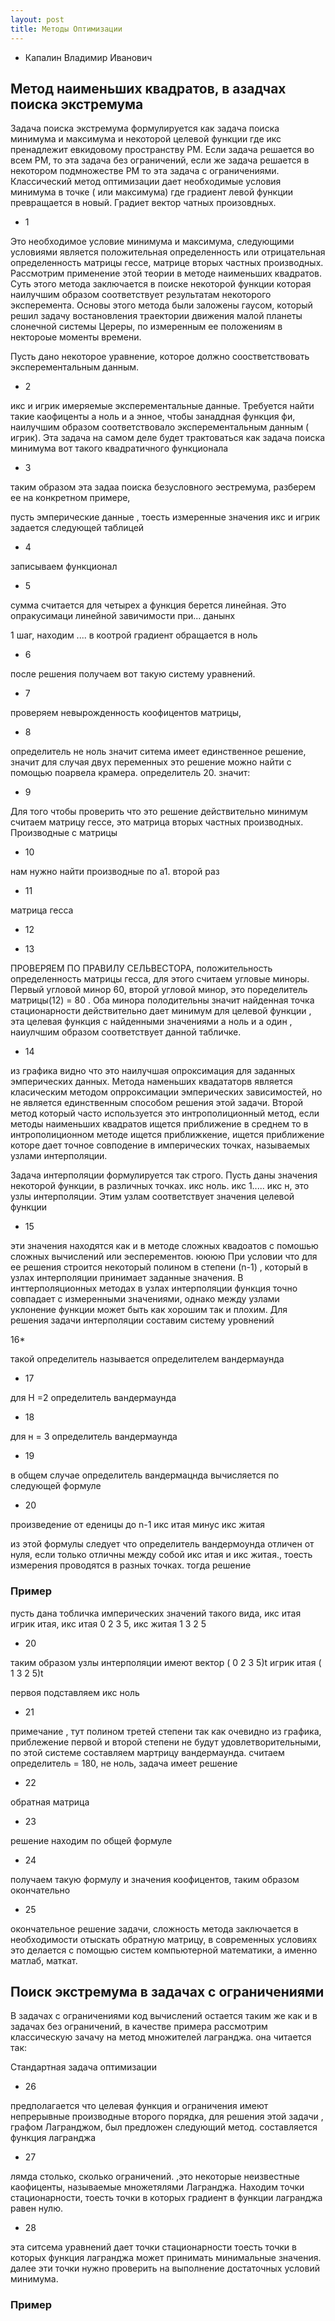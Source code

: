 ```yaml
---
layout: post
title: Методы Оптимизации
---
```


* Капалин Владимир Иванович

## Метод наименьших квадратов, в азадчах поиска экстремума

Задача поиска экстремума формулируется как задача поиска минимума и максимума и некоторой целевой функции где икс пренадлежит евкидовому пространству РМ. Если задача решается во всем РМ, то эта задача без ограничений, если же задача решается в некотором подмножестве РМ то эта задача с ограничениями. Классический метод оптимизации дает необходимые условия минимума в точке ( или максимума) где градиент левой функции превращается в новый.
Градиет вектор чатных произовдных.

* 1

Это необходимое условие минимума и максимума, следующими условиями является положительная определенность или отрицательная определенность матрицы гессе, матрице вторых частных производных. Рассмотрим применение этой теории в методе наименьших квадратов. Суть этого метода заключается в поиске некоторой функции которая наилучшим образом соответствует результатам некоторого эксперемента. Основы этого метода были заложены гаусом, который решил задачу востановления траектории движения малой планеты слонечной системы Цереры, по измеренным ее положениям в нектороые моменты времени.

Пусть дано некоторое уравнение, которое должно соостветствовать эксперементальным данным.

* 2

икс и игрик имеряемые эксперементальные данные. Требуется найти такие каофиценты а ноль и а энное, чтобы занаддная функция фи, наилучшим образом соответствовало эксперементальным данным ( игрик). Эта задача на самом деле будет трактоваться как задача поиска минимума вот такого квадратичного функционала

* 3


таким образом эта задаа поиска безусловного эестремума, разберем ее на конкретном примере,

пусть эмперические данные , тоесть измеренные значения икс и игрик задается следующей таблицей

* 4

записываем функционал

* 5

сумма считается для четырех а функция берется линейная. Это опракусимаци линейной завичимости при... данынх

1 шаг, находим .... в коотрой градиент обращается в ноль

* 6

после решения получаем вот такую систему уравнений.

* 7

проверяем невырожденность коофицентов матрицы, 

* 8


определитель не ноль значит ситема имеет единственное решение, значит для случая двух переменных это решение можно найти с помощью поарвела крамера.
определитель 20. значит:

* 9

Для того чтобы проверить что это решение действительно минимум считаем матрицу гессе, это матрица вторых частных производных.
Производные с матрицы

* 10

нам нужно найти производные по а1. второй раз

* 11

матрица гесса

* 12

* 13

ПРОВЕРЯЕМ ПО ПРАВИЛУ СЕЛЬВЕСТОРА, положительность определенность матрицы гесса, для этого считаем угловые миноры. Первый угловой минор 60, второй угловой минор, это поределитель матрицы(12) = 80 . Оба минора полодительны значит найденная точка стационарности действительно дает минимум для целевой функции , эта целевая функция с найденными значениями а ноль и а один , наиулчшим образом соответствует данной табличке.

* 14

из графика видно что это наилучшая опроксимация для заданных эмперических данных. Метода наменьших квадататорв является класическим методом опрроксимации эмперических зависимостей, но не является единственным способом решения этой задачи. Второй метод который часто используется это интрополиционный метод, если методы наименьших квадратов ищется приближение в среднем то в интрополиционном методе ищется приближкение, ищется приближение которе дает точное совподение в имперических точках, называемых узлами интерполяции. 

Задача интерполяции формулируется так строго. Пусть даны значения некоторой функции, в различных точках. икс ноль. икс 1..... икс н, это узлы интерполяции. Этим узлам соответствует значения целевой функции

* 15

эти значения находятся как и в методе сложных квадоатов с помошью сложных вычислений или эесперементов. юююю
 При условии что для ее решения строится некоторый полином в степени (n-1) , который в узлах интерполяции принимает заданные значения. В инттерполяционных методах в узлах интерполяции функция точно совпадает с измеренными значениями, однако между узлами уклонение функции может быть как хорошим так и плохим. Для решения задачи интерполяции составим систему уровнений

16*

такой определитель называется определителем вандермаунда

* 17

для Н =2 определитель вандермаунда

* 18

для н = 3 определитель вандермаунда

* 19

в общем случае определитель вандермацнда вычисляется по следующей формуле

* 20

произведение от еденицы до n-1 икс итая минус икс житая


из этой формулы следует что определитель вандермоунда отличен от нуля, если только отличны между собой икс итая и икс житая., тоесть измерения проводятся в разных точках.  тогда решение

### Пример

пусть дана тобличка имперических значений такого вида, икс итая игрик итая,  икс итая 0 2 3 5, икс житая 1 3 2 5

* 20

таким образом узлы интерполяции имеют вектор ( 0 2 3 5)t игрик итая ( 1 3 2 5)t

первоя подставляем икс ноль

* 21

примечание , тут полином третей степени так как очевидно из графика, приблежение первой и второй степени не будут удовлетворительными, по этой системе составляем мартрицу вандермаунда. считаем определитель = 180, не ноль, задача имеет решение

* 22

обратная матрица 

* 23

решение находим по общей формуле

* 24

получаем такую формулу и значения коофицентов, таким образом окончательно 

* 25

окончательное решение задачи, сложность метода заключается в необходимости отыскать обратную матрицу, в современных условиях это делается с помощью систем компьютерной математики, а именно матлаб, маткат.


## Поиск экстремума в задачах с ограничениями

В задачах с ограничениями код вычислений остается таким же как и в задачах без ограничений, в качестве примера рассмотрим классическую зачачу на метод множителей лагранджа. она читается так:

Стандартная задача оптимизации

* 26

предполагается что целевая функция и ограничения имеют непрерывные производные второго порядка, для решения этой задачи , графом Лагранджом, был предложен следующий метод. составляется функция лагранджа

* 27

лямда столько, сколько ограничений. ,это некоторые неизвестные каофиценты, называемые множетялями Лагранджа. Находим точки стационарности, тоесть точки в которых градиент в функции лагранджа равен нулю.

* 28


эта ситсема уравнений дает точки стационарности тоесть точки в которых функция лагранджа может принимать минимальные значения. далее эти точки нужно проверить на выполнение достаточных условий минимума. 

### Пример

















